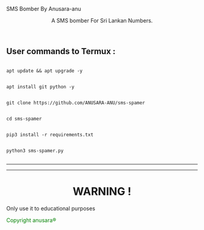 SMS Bomber By Anusara-anu

<p align="center">  A SMS bomber For Sri Lankan Numbers.</p><br>


## User commands to Termux :

```bhash

apt update && apt upgrade -y

```
```bhash

apt install git python -y

```

```bhash

git clone https://github.com/ANUSARA-ANU/sms-spamer

```

```bhash

cd sms-spamer

```

```bhash

pip3 install -r requirements.txt

```

```bhash

python3 sms-spamer.py


```

___

____
# <h1 align="center"> WARNING ! </h1>
Only use it to educational purposes

<p style="color:green ">Copyright anusara®</p>
